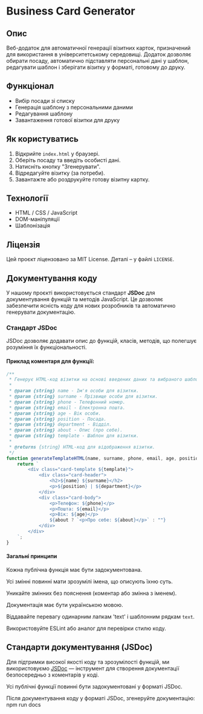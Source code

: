 # Business Card Generator

## Опис
Веб-додаток для автоматичної генерації візитних карток, призначений для використання в університетському середовищі. Додаток дозволяє обирати посаду, автоматично підставляти персональні дані у шаблон, редагувати шаблон і зберігати візитку у форматі, готовому до друку.

## Функціонал
- Вибір посади зі списку
- Генерація шаблону з персональними даними
- Редагування шаблону
- Завантаження готової візитки для друку

## Як користуватись
1. Відкрийте `index.html` у браузері.
2. Оберіть посаду та введіть особисті дані.
3. Натисніть кнопку "Згенерувати".
4. Відредагуйте візитку (за потреби).
5. Завантажте або роздрукуйте готову візитну картку.

## Технології
- HTML / CSS / JavaScript
- DOM-маніпуляції
- Шаблонізація

## Ліцензія
Цей проєкт ліцензовано за MIT License. Деталі – у файлі `LICENSE`.


## Документування коду

У нашому проєкті використовується стандарт **JSDoc** для документування функцій та методів JavaScript. Це дозволяє забезпечити ясність коду для нових розробників та автоматично генерувати документацію.

### Стандарт JSDoc

JSDoc дозволяє додавати опис до функцій, класів, методів, що полегшує розуміння їх функціональності.

#### Приклад коментаря для функції:

```js
/**
 * Генерує HTML-код візитки на основі введених даних та вибраного шаблону.
 * 
 * @param {string} name - Ім'я особи для візитки.
 * @param {string} surname - Прізвище особи для візитки.
 * @param {string} phone - Телефонний номер.
 * @param {string} email - Електронна пошта.
 * @param {string} age - Вік особи.
 * @param {string} position - Посада.
 * @param {string} department - Відділ.
 * @param {string} about - Опис (про себе).
 * @param {string} template - Шаблон для візитки.
 * 
 * @returns {string} HTML-код для відображення візитки.
 */
function generateTemplateHTML(name, surname, phone, email, age, position, department, about, template) {
    return `
        <div class="card-template ${template}">
            <div class="card-header">
                <h2>${name} ${surname}</h2>
                <p>${position} | ${department}</p>
            </div>
            <div class="card-body">
                <p>Телефон: ${phone}</p>
                <p>Пошта: ${email}</p>
                <p>Вік: ${age}</p>
                ${about ? `<p>Про себе: ${about}</p>` : ""}
            </div>
        </div>
    `;
}
```

#### Загальні принципи
Кожна публічна функція має бути задокументована.

Усі змінні повинні мати зрозумілі імена, що описують їхню суть.

Уникайте змінних без пояснення (коментар або змінна з іменем).

Документація має бути українською мовою.

Віддавайте перевагу одинарним лапкам 'text' і шаблонним рядкам `text`.

Використовуйте ESLint або аналог для перевірки стилю коду.

## Стандарти документування (JSDoc)

Для підтримки високої якості коду та зрозумілості функцій, ми використовуємо [JSDoc](https://jsdoc.app/) — інструмент для створення документації безпосередньо з коментарів у коді.

Усі публічні функції повинні бути задокументовані у форматі JSDoc.

Після документування коду у форматі JSDoc, згенеруйте документацію:
	npm run docs
